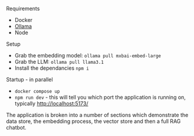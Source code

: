 Requirements

- Docker
- [Ollama](https://ollama.com/)
- Node

Setup

- Grab the embedding model: `ollama pull mxbai-embed-large`
- Grab the LLM: `ollama pull llama3.1`
- Install the dependancies `npm i`

Startup - in parallel

- `docker compose up`
- `npm run dev` - this will tell you which port the application is running on, typically [http://localhost:5173/](http://localhost:5173/)

The application is broken into a number of sections which demonstrate the data store, the embedding process, the vector store and then a full RAG chatbot.
